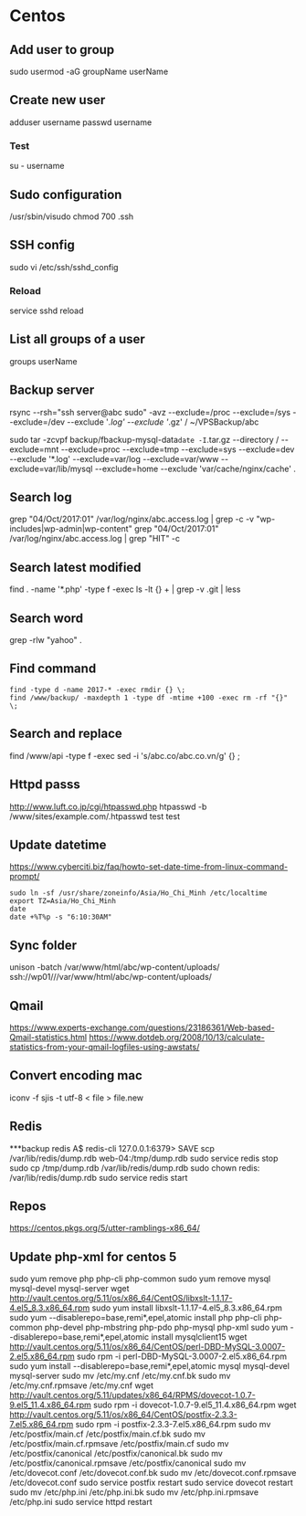 # Centos

## Add user to group
sudo usermod -aG groupName userName

## Create new user
adduser username
passwd username

### Test
su - username

## Sudo configuration
/usr/sbin/visudo
chmod 700 .ssh

## SSH config
sudo vi /etc/ssh/sshd_config

### Reload
service sshd reload

## List all groups of a user
groups userName



## Backup server

rsync --rsh="ssh server@abc sudo" -avz --exclude=/proc --exclude=/sys --exclude=/dev --exclude '*.log' --exclude '*.gz' / ~/VPSBackup/abc

sudo tar -zcvpf backup/fbackup-mysql-data`date -I`.tar.gz --directory / --exclude=mnt --exclude=proc --exclude=tmp  --exclude=sys --exclude=dev --exclude '*.log' --exclude=var/log --exclude=var/www --exclude=var/lib/mysql --exclude=home --exclude 'var/cache/nginx/cache' .



## Search log
grep "04/Oct/2017:01" /var/log/nginx/abc.access.log | grep -c -v "wp-includes\|wp-admin\|wp-content"
grep "04/Oct/2017:01" /var/log/nginx/abc.access.log | grep "HIT" -c

## Search latest modified
find . -name '*.php' -type f -exec ls -lt {} + | grep -v .git | less

## Search word
grep -rlw "yahoo" .

## Find command
```
find -type d -name 2017-* -exec rmdir {} \;
find /www/backup/ -maxdepth 1 -type df -mtime +100 -exec rm -rf "{}" \;
```

## Search and replace
find /www/api -type f -exec sed -i 's/abc\.co/abc\.co\.vn/g' {} \;

## Httpd passs
http://www.luft.co.jp/cgi/htpasswd.php
htpasswd -b /www/sites/example.com/.htpasswd test test

## Update datetime
https://www.cyberciti.biz/faq/howto-set-date-time-from-linux-command-prompt/

```
sudo ln -sf /usr/share/zoneinfo/Asia/Ho_Chi_Minh /etc/localtime
export TZ=Asia/Ho_Chi_Minh
date
date +%T%p -s "6:10:30AM"
```

## Sync folder

unison -batch /var/www/html/abc/wp-content/uploads/ ssh://wp01///var/www/html/abc/wp-content/uploads/


## Qmail
https://www.experts-exchange.com/questions/23186361/Web-based-Qmail-statistics.html
https://www.dotdeb.org/2008/10/13/calculate-statistics-from-your-qmail-logfiles-using-awstats/

## Convert encoding mac
iconv -f sjis -t utf-8 < file > file.new

## Redis

***backup redis
A$ redis-cli
127.0.0.1:6379> SAVE
scp /var/lib/redis/dump.rdb web-04:/tmp/dump.rdb
sudo service redis stop
sudo cp /tmp/dump.rdb /var/lib/redis/dump.rdb
sudo chown redis: /var/lib/redis/dump.rdb
sudo service redis start

## Repos
https://centos.pkgs.org/5/utter-ramblings-x86_64/

## Update php-xml for centos 5

sudo yum remove php php-cli php-common
sudo yum remove mysql mysql-devel mysql-server
wget http://vault.centos.org/5.11/os/x86_64/CentOS/libxslt-1.1.17-4.el5_8.3.x86_64.rpm
sudo yum install libxslt-1.1.17-4.el5_8.3.x86_64.rpm 
sudo yum --disablerepo=base,remi*,epel,atomic install  php php-cli php-common php-devel php-mbstring php-pdo php-mysql php-xml
sudo yum --disablerepo=base,remi*,epel,atomic install mysqlclient15
wget http://vault.centos.org/5.11/os/x86_64/CentOS/perl-DBD-MySQL-3.0007-2.el5.x86_64.rpm
sudo rpm -i perl-DBD-MySQL-3.0007-2.el5.x86_64.rpm
sudo yum install --disablerepo=base,remi*,epel,atomic mysql mysql-devel mysql-server
sudo mv /etc/my.cnf /etc/my.cnf.bk
sudo mv /etc/my.cnf.rpmsave /etc/my.cnf
wget http://vault.centos.org/5.11/updates/x86_64/RPMS/dovecot-1.0.7-9.el5_11.4.x86_64.rpm
sudo rpm -i dovecot-1.0.7-9.el5_11.4.x86_64.rpm
wget http://vault.centos.org/5.11/os/x86_64/CentOS/postfix-2.3.3-7.el5.x86_64.rpm
sudo rpm -i postfix-2.3.3-7.el5.x86_64.rpm
sudo mv /etc/postfix/main.cf /etc/postfix/main.cf.bk
sudo mv /etc/postfix/main.cf.rpmsave /etc/postfix/main.cf
sudo mv /etc/postfix/canonical /etc/postfix/canonical.bk
sudo mv /etc/postfix/canonical.rpmsave /etc/postfix/canonical
sudo mv /etc/dovecot.conf /etc/dovecot.conf.bk
sudo mv /etc/dovecot.conf.rpmsave /etc/dovecot.conf
sudo service postfix restart
sudo service dovecot restart
sudo mv /etc/php.ini /etc/php.ini.bk
sudo mv /etc/php.ini.rpmsave /etc/php.ini
sudo service httpd restart



